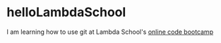 # helloLambdaSchool
I am learning how to use git at Lambda School's [online code bootcamp](https://lambdaschool.com/mini-bootcamp)
